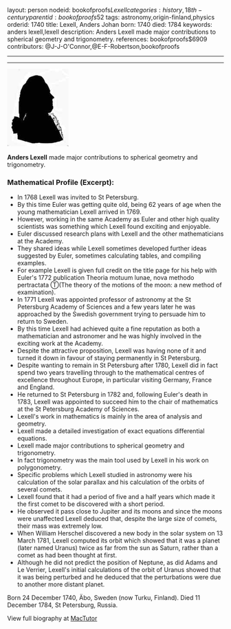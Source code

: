 layout: person
nodeid: bookofproofs$Lexell
categories: history,18th-century
parentid: bookofproofs$52
tags: astronomy,origin-finland,physics
orderid: 1740
title: Lexell, Anders Johan
born: 1740
died: 1784
keywords: anders lexell,lexell
description: Anders Lexell made major contributions to spherical geometry and trigonometry.
references: bookofproofs$6909
contributors: @J-J-O'Connor,@E-F-Robertson,bookofproofs

---



---

![Lexell.jpg](https://github.com/bookofproofs/bookofproofs.github.io/blob/main/_sources/_assets/images/portraits/Lexell.jpg?raw=true)

**Anders Lexell** made major contributions to spherical geometry and trigonometry.

### Mathematical Profile (Excerpt):
* In 1768 Lexell was invited to St Petersburg.
* By this time Euler was getting quite old, being 62 years of age when the young mathematician Lexell arrived in 1769.
* However, working in the same Academy as Euler and other high quality scientists was something which Lexell found exciting and enjoyable.
* Euler discussed research plans with Lexell and the other mathematicians at the Academy.
* They shared ideas while Lexell sometimes developed further ideas suggested by Euler, sometimes calculating tables, and compiling examples.
* For example Lexell is given full credit on the title page for his help with Euler's 1772 publication Theoria motuum lunae, nova methodo pertractata Ⓣ(The theory of the motions of the moon: a new method of examination).
* In 1771 Lexell was appointed professor of astronomy at the St Petersburg Academy of Sciences and a few years later he was approached by the Swedish government trying to persuade him to return to Sweden.
* By this time Lexell had achieved quite a fine reputation as both a mathematician and astronomer and he was highly involved in the exciting work at the Academy.
* Despite the attractive proposition, Lexell was having none of it and turned it down in favour of staying permanently in St Petersburg.
* Despite wanting to remain in St Petersburg after 1780, Lexell did in fact spend two years travelling through to the mathematical centres of excellence throughout Europe, in particular visiting Germany, France and England.
* He returned to St Petersburg in 1782 and, following Euler's death in 1783, Lexell was appointed to succeed him to the chair of mathematics at the St Petersburg Academy of Sciences.
* Lexell's work in mathematics is mainly in the area of analysis and geometry.
* Lexell made a detailed investigation of exact equations differential equations.
* Lexell made major contributions to spherical geometry and trigonometry.
* In fact trigonometry was the main tool used by Lexell in his work on polygonometry.
* Specific problems which Lexell studied in astronomy were his calculation of the solar parallax and his calculation of the orbits of several comets.
* Lexell found that it had a period of five and a half years which made it the first comet to be discovered with a short period.
* He observed it pass close to Jupiter and its moons and since the moons were unaffected Lexell deduced that, despite the large size of comets, their mass was extremely low.
* When William Herschel discovered a new body in the solar system on 13 March 1781, Lexell computed its orbit which showed that it was a planet (later named Uranus) twice as far from the sun as Saturn, rather than a comet as had been thought at first.
* Although he did not predict the position of Neptune, as did Adams and Le Verrier, Lexell's initial calculations of the orbit of Uranus showed that it was being perturbed and he deduced that the perturbations were due to another more distant planet.

Born 24 December 1740, Äbo, Sweden (now Turku, Finland). Died 11 December 1784, St Petersburg, Russia.

View full biography at [MacTutor](https://mathshistory.st-andrews.ac.uk/Biographies/Lexell/)
